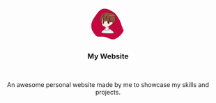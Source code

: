 <div align="center">
   <img width=80 style="border-radius:50%" height=80 src="./images/rishikesh-me.png"/>
   <h3 >My Website</h3>
   <br>
   <p>An awesome personal website made by me to showcase my skills and projects.</p>
   
</div>
